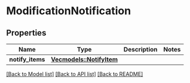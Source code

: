 # ModificationNotification

## Properties
Name | Type | Description | Notes
------------ | ------------- | ------------- | -------------
**notify_items** | [**Vec<models::NotifyItem>**](NotifyItem.md) |  | 

[[Back to Model list]](../README.md#documentation-for-models) [[Back to API list]](../README.md#documentation-for-api-endpoints) [[Back to README]](../README.md)


